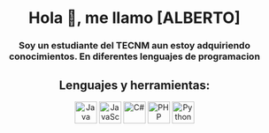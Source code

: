 <h1 align="center">Hola 👋, me llamo [ALBERTO]</h1>
<h3 align="center">Soy un estudiante del TECNM aun estoy adquiriendo conocimientos. En diferentes lenguajes de programacion</h3>



<h2 align="center">Lenguajes y herramientas:</h2>
<p align="center">
  <img src="https://cdn.jsdelivr.net/gh/devicons/devicon/icons/java/java-original.svg" alt="Java" width="40" height="40"/>
  <img src="https://cdn.jsdelivr.net/gh/devicons/devicon/icons/javascript/javascript-original.svg" alt="JavaScript" width="40" height="40"/>
  <img src="https://cdn.jsdelivr.net/gh/devicons/devicon/icons/csharp/csharp-original.svg" alt="C#" width="40" height="40"/>
  <img src="https://cdn.jsdelivr.net/gh/devicons/devicon/icons/php/php-original.svg" alt="PHP" width="40" height="40"/>
  <img src="https://cdn.jsdelivr.net/gh/devicons/devicon/icons/python/python-original.svg" alt="Python" width="40" height="40"/>
  <!-- Añade más iconos de tecnologías que uses -->
</p>

